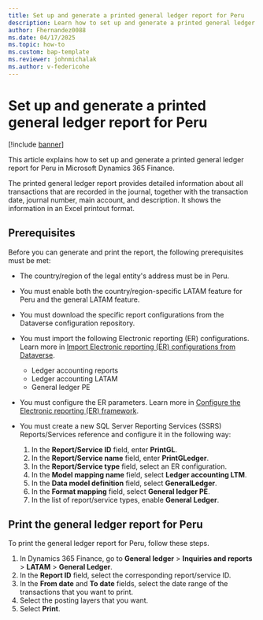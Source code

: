 ```yaml
---
title: Set up and generate a printed general ledger report for Peru
description: Learn how to set up and generate a printed general ledger report for Peru in Microsoft Dynamics 365 Finance.
author: Fhernandez0088
ms.date: 04/17/2025
ms.topic: how-to
ms.custom: bap-template
ms.reviewer: johnmichalak
ms.author: v-federicohe
---
```


# Set up and generate a printed general ledger report for Peru

[!include [banner](../../includes/banner.md)]

This article explains how to set up and generate a printed general ledger report for Peru in Microsoft Dynamics 365 Finance.

The printed general ledger report provides detailed information about all transactions that are recorded in the journal, together with the transaction date, journal number, main account, and description. It shows the information in an Excel printout format.

## Prerequisites

Before you can generate and print the report, the following prerequisites must be met:

- The country/region of the legal entity's address must be in Peru.
- You must enable both the country/region-specific LATAM feature for Peru and the general LATAM feature.
- You must download the specific report configurations from the Dataverse configuration repository.
- You must import the following Electronic reporting (ER) configurations. Learn more in [Import Electronic reporting (ER) configurations from Dataverse](../global/workspace/gsw-import-er-config-dataverse.md).

    - Ledger accounting reports
    - Ledger accounting LATAM
    - General ledger PE

- You must configure the ER parameters. Learn more in [Configure the Electronic reporting (ER) framework](../../../fin-ops-core/dev-itpro/analytics/electronic-reporting-er-configure-parameters.md).
- You must create a new SQL Server Reporting Services (SSRS) Reports/Services reference and configure it in the following way:

    1. In the **Report/Service ID** field, enter **PrintGL**.
    1. In the **Report/Service name** field, enter **PrintGLedger**.
    1. In the **Report/Service type** field, select an ER configuration.
    1. In the **Model mapping name** field, select **Ledger accounting LTM**.
    1. In the **Data model definition** field, select **GeneralLedger**.
    1. In the **Format mapping** field, select **General ledger PE**.
    1. In the list of report/service types, enable **General Ledger**.

## Print the general ledger report for Peru

To print the general ledger report for Peru, follow these steps.

1. In Dynamics 365 Finance, go to **General ledger** \> **Inquiries and reports** \> **LATAM** \> **General Ledger**.
1. In the **Report ID** field, select the corresponding report/service ID.
1. In the **From date** and **To date** fields, select the date range of the transactions that you want to print.
1. Select the posting layers that you want.
1. Select **Print**.
